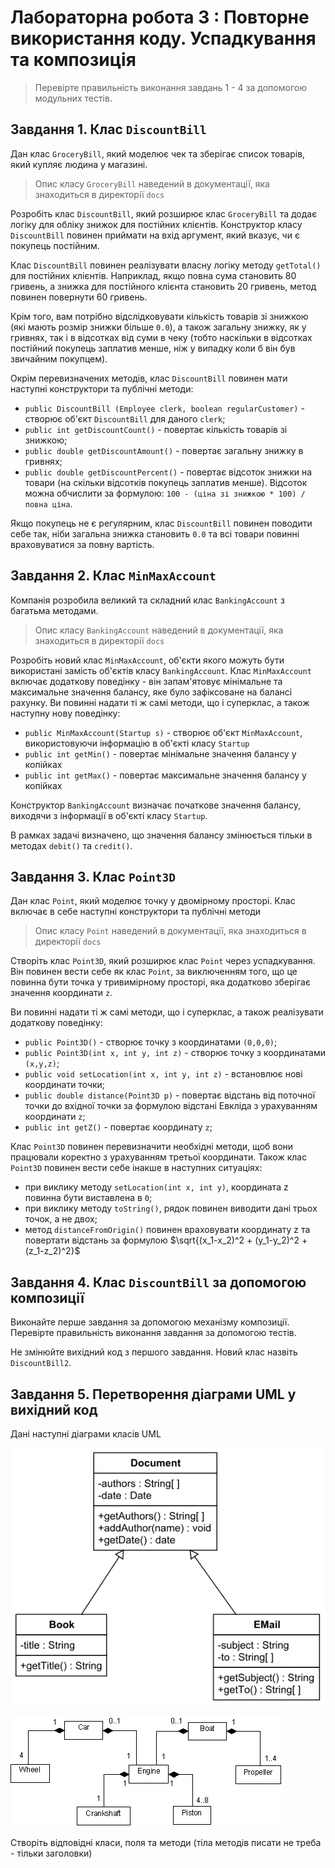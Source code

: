 # Лабораторна робота 3 : Повторне використання коду. Успадкування та композиція

> Перевірте правильність виконання завдань 1 - 4 за допомогою модульних тестів.

## Завдання 1. Клас `DiscountBill`

Дан клас `GroceryBill`, який моделює чек та зберігає список товарів, який купляє людина у магазині.

> Опис класу `GroceryBill` наведений в документації, яка знаходиться в директорії `docs`

Розробіть клас `DiscountBill`, який розширює клас `GroceryBill` та додає логіку для обліку знижок для постійних клієнтів. Конструктор класу `DiscountBill` повинен приймати на вхід аргумент, який вказує, чи є покупець постійним.

Клас `DiscountBill` повинен реалізувати власну логіку методу `getTotal()` для постійних клієнтів. Наприклад, якщо повна сума становить 80 гривень, а знижка для постійного клієнта становить 20 гривень, метод повинен повернути 60 гривень.

Крім того, вам потрібно відслідковувати кількість товарів зі знижкою (які мають розмір знижки більше `0.0`), а також загальну знижку, як у гривнях, так і в відсотках від суми в чеку (тобто наскільки в відсотках постійний покупець заплатив менше, ніж у випадку коли б він був звичайним покупцем).

Окрім перевизначених методів, клас `DiscountBill` повинен мати наступні конструктори та публічні методи:

- `public DiscountBill (Employee clerk, boolean regularCustomer)` - створює об'єкт `DiscountBill` для даного `clerk`;
- `public int getDiscountCount()` - повертає кількість товарів зі знижкою;
- `public double getDiscountAmount()` - повертає загальну знижку в гривнях;
- `public double getDiscountPercent()` - повертає відсоток знижки на товари (на скільки відсотків покупець заплатив менше). Відсоток можна обчислити за формулою: `100 - (ціна зі знижкою * 100) / повна ціна`.

Якщо покупець не є регулярним, клас `DiscountBill` повинен поводити себе так, ніби загальна знижка становить `0.0` та всі товари повинні враховуватися за повну вартість.

## Завдання 2. Клас `MinMaxAccount`

Компанія розробила великий та складний клас `BankingAccount` з багатьма методами.

> Опис класу `BankingAccount` наведений в документації, яка знаходиться в директорії `docs`

Розробіть новий клас `MinMaxAccount`, об'єкти якого можуть бути використані замість об'єктів класу `BankingAccount`. Клас `MinMaxAccount` включає додаткову поведінку - він запам'ятовує мінімальне та максимальне значення балансу, яке було зафіксоване на балансі рахунку. Ви повинні надати ті ж самі методи, що і суперклас, а також наступну нову поведінку:

- `public MinMaxAccount(Startup s)` - створює об'єкт `MinMaxAccount`, використовуючи інформацію в об'єкті класу `Startup`
- `public int getMin()` - повертає мінімальне значення балансу у копійках
- `public int getMax()` - повертає максимальне значення балансу у копійках

Конструктор `BankingAccount` визначає початкове значення балансу, виходячи з інформації в об'єкті класу `Startup`.

В рамках задачі визначено, що значення балансу змінюється тільки в методах `debit()` та `credit()`.

## Завдання 3. Клас `Point3D`

Дан клас `Point`, який моделює точку у двомірному просторі. Клас включає в себе наступні конструктори та публічні методи

> Опис класу `Point` наведений в документації, яка знаходиться в директорії `docs`

Створіть клас `Point3D`, який розширює клас `Point` через успадкування. Він повинен вести себе як клас `Point`, за виключенням того, що це повинна бути точка у тривимірному просторі, яка додатково зберігає значення координати `z`.

Ви повинні надати ті ж самі методи, що і суперклас, а також реалізувати додаткову поведінку:

- `public Point3D()` - створює точку з координатами `(0,0,0)`;
- `public Point3D(int x, int y, int z)` - створює точку з координатами `(x,y,z)`;
- `public void setLocation(int x, int y, int z)` - встановлює нові координати точки;
- `public double distance(Point3D p)` - повертає відстань від поточної точки до вхідної точки за формулою відстані Евкліда з урахуванням координати `z`;
- `public int getZ()` - повертає координату `z`;

Клас `Point3D` повинен перевизначити необхідні методи, щоб вони працювали коректно з урахуванням третьої координати. Також клас `Point3D` повинен вести себе інакше в наступних ситуаціях:

- при виклику методу `setLocation(int x, int y)`, координата z повинна бути виставлена в `0`;
- при виклику методу `toString()`, рядок повинен виводити дані трьох точок, а не двох;
- метод `distanceFromOrigin()` повинен враховувати координату z та повертати відстань за формулою $\sqrt{(x_1-x_2)^2 + (y_1-y_2)^2 + (z_1-z_2)^2}$

## Завдання 4. Клас `DiscountBill` за допомогою композиції

Виконайте перше завдання за допомогою механізму композиції. Перевірте правильність виконання завдання за допомогою тестів.

Не змінюйте вихідний код з першого завдання. Новий клас назвіть `DiscountBill2`.

## Завдання 5. Перетворення діаграми UML у вихідний код

Дані наступні діаграми класів UML

![діаграма 1](img/generalization.png)

![діаграма 1](img/composition.gif)

Створіть відповідні класи, поля та методи (тіла методів писати не треба - тільки заголовки)
